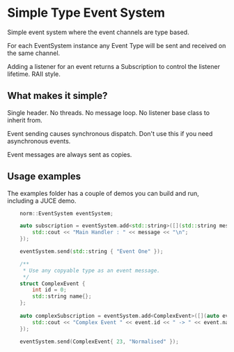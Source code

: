 # Simple Type Event System

Simple event system where the event channels are type based. 

For each EventSystem instance any Event Type will be sent and received on the same channel.

Adding a listener for an event returns a Subscription to control the listener lifetime. RAII style.

## What makes it simple?

Single header. No threads. No message loop. No listener base class to inherit from.

Event sending causes synchronous dispatch. Don't use this if you need asynchronous events.

Event messages are always sent as copies.

## Usage examples

The examples folder has a couple of demos you can build and run, including a JUCE demo.

```cpp
    norm::EventSystem eventSystem;

    auto subscription = eventSystem.add<std::string>([](std::string message) {
        std::cout << "Main Handler : " << message << "\n";
    });

    eventSystem.send(std::string { "Event One" });

    /**
     * Use any copyable type as an event message.
     */
    struct ComplexEvent {
        int id = 0;
        std::string name{};
    };
    
    auto complexSubscription = eventSystem.add<ComplexEvent>([](auto event) {
        std::cout << "Complex Event " << event.id << " -> " << event.name << "\n";
    });
    
    eventSystem.send(ComplexEvent{ 23, "Normalised" });
```